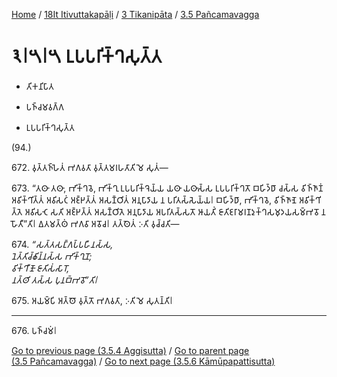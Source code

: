 
[Home](/) / [18It Itivuttakapāḷi](../../../18It.md) / [3 Tikanipāta](../../3.md) / [3.5 Pañcamavagga](../3.5.md)

# 𑁩𑁇𑁫𑁇𑁫 𑀉𑀧𑀧𑀭𑀺𑀓𑁆𑀔𑀲𑀼𑀢𑁆𑀢

* 𑀢𑀺𑀓𑀦𑀺𑀧𑀸𑀢

* 𑀧𑀜𑁆𑀘𑀫𑀯𑀕𑁆𑀕

* 𑀉𑀧𑀧𑀭𑀺𑀓𑁆𑀔𑀲𑀼𑀢𑁆𑀢

(94.)

672\. 𑀯𑀼𑀢𑁆𑀢𑀜𑁆𑀳𑁂𑀢𑀁 𑀪𑀕𑀯𑀢𑀸 𑀯𑀼𑀢𑁆𑀢𑀫𑀭𑀳𑀢𑀸𑀢𑀺 𑀫𑁂 𑀲𑀼𑀢𑀁—

673\. “𑀢𑀣𑀸 𑀢𑀣𑀸, 𑀪𑀺𑀓𑁆𑀔𑀯𑁂, 𑀪𑀺𑀓𑁆𑀔𑀼 𑀉𑀧𑀧𑀭𑀺𑀓𑁆𑀔𑁂𑀬𑁆𑀬 𑀬𑀣𑀸 𑀬𑀣𑀸𑀲𑁆𑀲 𑀉𑀧𑀧𑀭𑀺𑀓𑁆𑀔𑀢𑁄 𑀩𑀳𑀺𑀤𑁆𑀥𑀸 𑀘𑀲𑁆𑀲 𑀯𑀺𑀜𑁆𑀜𑀸𑀡𑀁 𑀅𑀯𑀺𑀓𑁆𑀔𑀺𑀢𑁆𑀢𑀁 𑀅𑀯𑀺𑀲𑀝𑀁 𑀅𑀚𑁆𑀛𑀢𑁆𑀢𑀁 𑀅𑀲𑀡𑁆𑀞𑀺𑀢𑀁 𑀅𑀦𑀼𑀧𑀸𑀤𑀸𑀬 𑀦 𑀧𑀭𑀺𑀢𑀲𑁆𑀲𑁂𑀬𑁆𑀬𑁇 𑀩𑀳𑀺𑀤𑁆𑀥𑀸, 𑀪𑀺𑀓𑁆𑀔𑀯𑁂, 𑀯𑀺𑀜𑁆𑀜𑀸𑀡𑁂 𑀅𑀯𑀺𑀓𑁆𑀔𑀺𑀢𑁆𑀢𑁂 𑀅𑀯𑀺𑀲𑀝𑁂 𑀲𑀢𑀺 𑀅𑀚𑁆𑀛𑀢𑁆𑀢𑀁 𑀅𑀲𑀡𑁆𑀞𑀺𑀢𑁂 𑀅𑀦𑀼𑀧𑀸𑀤𑀸𑀬 𑀅𑀧𑀭𑀺𑀢𑀲𑁆𑀲𑀢𑁄 𑀆𑀬𑀢𑀺𑀁 𑀚𑀸𑀢𑀺𑀚𑀭𑀸𑀫𑀭𑀡𑀤𑀼𑀓𑁆𑀔𑀲𑀫𑀼𑀤𑀬𑀲𑀫𑁆𑀪𑀯𑁄 𑀦 𑀳𑁄𑀢𑀻”𑀢𑀺𑁇 𑀏𑀢𑀫𑀢𑁆𑀣𑀁 𑀪𑀕𑀯𑀸 𑀅𑀯𑁄𑀘𑁇 𑀢𑀢𑁆𑀣𑁂𑀢𑀁 𑀇𑀢𑀺 𑀯𑀼𑀘𑁆𑀘𑀢𑀺—

674\. _“𑀲𑀢𑁆𑀢𑀲𑀗𑁆𑀕𑀧𑁆𑀧𑀳𑀻𑀦𑀲𑁆𑀲,_  
_𑀦𑁂𑀢𑁆𑀢𑀺𑀘𑁆𑀙𑀺𑀦𑁆𑀦𑀲𑁆𑀲 𑀪𑀺𑀓𑁆𑀔𑀼𑀦𑁄;_  
_𑀯𑀺𑀓𑁆𑀔𑀻𑀡𑁄 𑀚𑀸𑀢𑀺𑀲𑀁𑀲𑀸𑀭𑁄,_  
_𑀦𑀢𑁆𑀣𑀺 𑀢𑀲𑁆𑀲 𑀧𑀼𑀦𑀩𑁆𑀪𑀯𑁄”𑀢𑀺𑁇_  


675\. 𑀅𑀬𑀫𑁆𑀧𑀺 𑀅𑀢𑁆𑀣𑁄 𑀯𑀼𑀢𑁆𑀢𑁄 𑀪𑀕𑀯𑀢𑀸, 𑀇𑀢𑀺 𑀫𑁂 𑀲𑀼𑀢𑀦𑁆𑀢𑀺𑁇

---

676\. 𑀧𑀜𑁆𑀘𑀫𑀁𑁇



[Go to previous page (3.5.4 Aggisutta)](3.5.4.md) / [Go to parent page (3.5 Pañcamavagga)](../3.5.md) / [Go to next page (3.5.6 Kāmūpapattisutta)](3.5.6.md)


